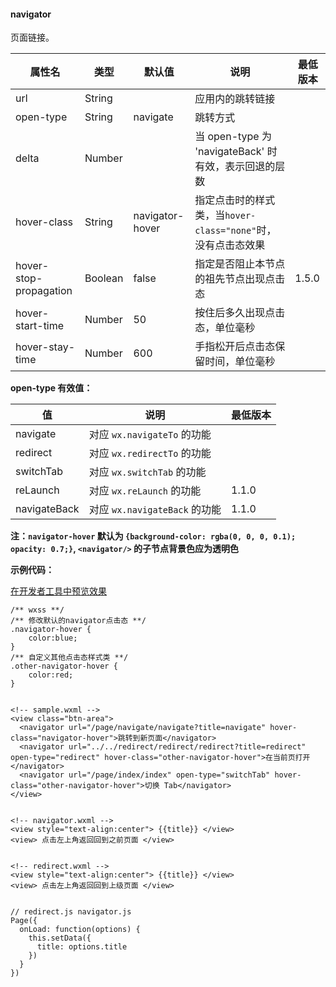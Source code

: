 <!-- https://mp.weixin.qq.com/debug/wxadoc/dev/component/navigator.html -->

#### navigator

页面链接。

  属性名                   |  类型      |  默认值            |  说明                                       | 最低版本 
---------------------------|------------|--------------------|---------------------------------------------|----------
  url                      |  String    |                    |  应用内的跳转链接                           |          
  open-type                |  String    |  navigate          |  跳转方式                                   |          
  delta                    |  Number    |                    |当 open-type 为 'navigateBack' 时有效，表示回退的层数|          
  hover-class              |  String    |  navigator-hover   |指定点击时的样式类，当`hover-class="none"`时，没有点击态效果|          
  hover-stop-propagation   |  Boolean   |  false             |  指定是否阻止本节点的祖先节点出现点击态     |  1.5.0   
  hover-start-time         |  Number    |  50                |  按住后多久出现点击态，单位毫秒             |          
  hover-stay-time          |  Number    |  600               |  手指松开后点击态保留时间，单位毫秒         |          

**open-type 有效值：**

  值             |  说明                       | 最低版本 
-----------------|-----------------------------|----------
  navigate       | 对应 `wx.navigateTo` 的功能 |          
  redirect       | 对应 `wx.redirectTo` 的功能 |          
  switchTab      |  对应 `wx.switchTab` 的功能 |          
  reLaunch       |  对应 `wx.reLaunch` 的功能  |  1.1.0   
  navigateBack   |对应 `wx.navigateBack` 的功能|  1.1.0   

**注：`navigator-hover` 默认为 `{background-color: rgba(0, 0, 0, 0.1); opacity: 0.7;}`, `<navigator/>` 的子节点背景色应为透明色**

**示例代码：**

[在开发者工具中预览效果](wechatide://minicode/2Ec11cmI6BY1)

    /** wxss **/
    /** 修改默认的navigator点击态 **/
    .navigator-hover {
        color:blue;
    }
    /** 自定义其他点击态样式类 **/
    .other-navigator-hover {
        color:red;
    }
    

    <!-- sample.wxml -->
    <view class="btn-area">
      <navigator url="/page/navigate/navigate?title=navigate" hover-class="navigator-hover">跳转到新页面</navigator>
      <navigator url="../../redirect/redirect/redirect?title=redirect" open-type="redirect" hover-class="other-navigator-hover">在当前页打开</navigator>
      <navigator url="/page/index/index" open-type="switchTab" hover-class="other-navigator-hover">切换 Tab</navigator>
    </view>
    

    <!-- navigator.wxml -->
    <view style="text-align:center"> {{title}} </view>
    <view> 点击左上角返回回到之前页面 </view>
    

    <!-- redirect.wxml -->
    <view style="text-align:center"> {{title}} </view>
    <view> 点击左上角返回回到上级页面 </view>
    

    // redirect.js navigator.js
    Page({
      onLoad: function(options) {
        this.setData({
          title: options.title
        })
      }
    })
